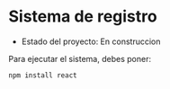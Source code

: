 <h1> Sistema de registro </h1>

- Estado del proyecto: En construccion

Para ejecutar el sistema, debes poner:

```npm install react```
